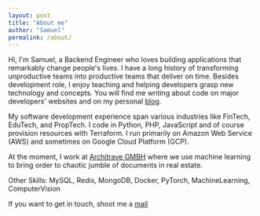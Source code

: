 ```yaml
---
layout: post
title: "About me"
author: "Samuel"
permalink: /about/
---
```


Hi, I'm Samuel, a Backend Engineer who loves building applications that remarkably change people's lives. I have a long history of transforming unproductive teams into productive teams that deliver on time. Besides development role, I enjoy teaching and helping developers grasp new technology and concepts. You will find me writing about code on major developers' websites and on my personal [blog](https://hubofco.de).

My software development experience span various industries like FinTech, EduTech, and PropTech. I code in Python, PHP, JavaScript and of course provision resources with Terraform. I run primarily on Amazon Web Service (AWS) and sometimes on Google Cloud Platform (GCP).

At the moment, I work at [Architrave GMBH](https://www.architrave.de/) where we use machine learning to bring order to chaotic jumble of documents in real estate.

Other Skills: MySQL, Redis, MongoDB, Docker, PyTorch, MachineLearning, ComputerVision
   
If you want to get in touch, shoot me a  <a href ="mailto:samuel4abiodun@gmail.com">mail</a>
